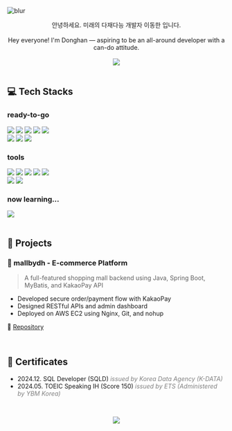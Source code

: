 ![blur](https://capsule-render.vercel.app/api?type=blur&height=300&color=gradient&text=Donghan's_Github&strokeWidth=2&section=footer&reversal=true&fontAlign=50&stroke=E0E0E0&fontSize=55&textBg=false)

<div align="center">
  안녕하세요. 미래의 다재다능 개발자 이동한 입니다. <br><br>
  Hey everyone! I'm Donghan — aspiring to be an all-around developer with a can-do attitude. <br><br>
  <img src="https://img.shields.io/badge/codebydh@gmail.com-EA4335?style=for-the-badge&logo=gmail&logoColor=white">
</div>


<br>


## 💻 Tech Stacks

### ready-to-go
<div>
  <img src="https://img.shields.io/badge/java-b07219?style=for-the-badge&logoColor=white">
  <img src="https://img.shields.io/badge/spring-6DB33F?style=for-the-badge&logo=spring&logoColor=white">
  <img src="https://img.shields.io/badge/spring_boot-6DB33F?style=for-the-badge&logo=springboot&logoColor=white">
  <img src="https://img.shields.io/badge/mysql-4479A1?style=for-the-badge&logo=mysql&logoColor=white">
  <img src="https://img.shields.io/badge/AWS-232F3E?style=for-the-badge&logo=amazonwebservices&logoColor=white"> <br>
  <img src="https://img.shields.io/badge/html-E34F26?style=for-the-badge&logo=html5&logoColor=white"> 
  <img src="https://img.shields.io/badge/css-1572B6?style=for-the-badge&logo=css3&logoColor=white"> 
  <img src="https://img.shields.io/badge/javascript-F7DF1E?style=for-the-badge&logo=javascript&logoColor=black">
</div>

### tools
<div>
  <img src="https://img.shields.io/badge/eclipse-2C2255?style=for-the-badge&logo=eclipseide&logoColor=white"> 
  <img src="https://img.shields.io/badge/intellij-000000?style=for-the-badge&logo=intellijidea&logoColor=white"> 
  <img src="https://img.shields.io/badge/dbeaver-382923?style=for-the-badge&logo=dbeaver&logoColor=white">
  <img src="https://img.shields.io/badge/git-F05032?style=for-the-badge&logo=git&logoColor=white">
  <img src="https://img.shields.io/badge/github-181717?style=for-the-badge&logo=github&logoColor=white"> <br>
  <img src="https://img.shields.io/badge/notion-000000?style=for-the-badge&logo=notion&logoColor=white"> 
  <img src="https://img.shields.io/badge/confluence-172B4D?style=for-the-badge&logo=confluence&logoColor=white"> 
</div>

### now learning...
<div>
  <img src="https://img.shields.io/badge/react-61DAFB?style=for-the-badge&logo=react&logoColor=black">
</div>


<br>


## 📁 Projects

### 🛒 mallbydh - E-commerce Platform
> A full-featured shopping mall backend using Java, Spring Boot, MyBatis, and KakaoPay API

- Developed secure order/payment flow with KakaoPay
- Designed RESTful APIs and admin dashboard
- Deployed on AWS EC2 using Nginx, Git, and nohup

🔗 [Repository](https://github.com/codebydh/mallbydh)


<br>


## 📜 Certificates
- 2024.12. SQL Developer (SQLD) <span style="color:gray;"><i>issued by Korea Data Agency (K-DATA)</i></span>
- 2024.05. TOEIC Speaking IH (Score 150) <span style="color:gray;"><i>issued by ETS (Administered by YBM Korea)</i></span>


<br>


<p align="center">
  <a href="https://hits.sh/github.com/codebydh/">
    <img src="https://hits.sh/github.com/codebydh.svg?color=blue&labelColor=gray&label=Visitors&logo=github">
  </a>
</p>
